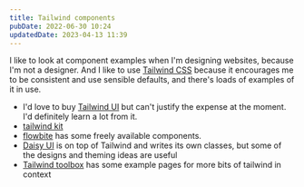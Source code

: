 ```yaml
---
title: Tailwind components
pubDate: 2022-06-30 10:24
updatedDate: 2023-04-13 11:39
---
```


I like to look at component examples when I'm designing websites, because I'm not a designer. And I like to use [Tailwind CSS](https://tailwindcss.com/) because it encourages me to be consistent and use sensible defaults, and there's loads of examples of it in use.

- I'd love to buy [Tailwind UI](https://tailwindui.com/) but can't justify the expense at the moment. I'd definitely learn a lot from it.
- [tailwind kit](https://www.tailwind-kit.com/)
- [flowbite](https://flowbite.com/) has some freely available components.
- [Daisy UI](https://daisyui.com/) is on top of Tailwind and writes its own classes, but some of the designs and theming ideas are useful
- [Tailwind toolbox](https://github.com/tailwindtoolbox/Rainblur-Landing-Page) has some example pages for more bits of tailwind in context
